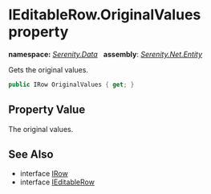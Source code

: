 # IEditableRow.OriginalValues property
**namespace:** *[Serenity.Data](../../README.md#serenity.data-namespace)*   **assembly**: *[Serenity.Net.Entity](../../README.md)*

Gets the original values.

```csharp
public IRow OriginalValues { get; }
```

## Property Value

The original values.

## See Also

* interface [IRow](../IRow.md)
* interface [IEditableRow](../IEditableRow.md)